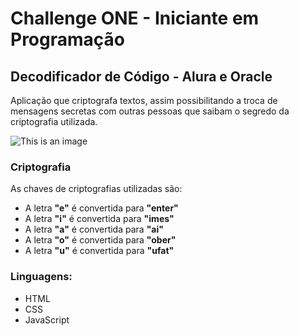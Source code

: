 # Challenge ONE - Iniciante em Programação

## Decodificador de Código - Alura e Oracle

Aplicação que criptografa textos, assim possibilitando a troca de mensagens secretas com outras pessoas que saibam o segredo da criptografia utilizada.

![This is an image](/screen.png)

### Criptografia
As chaves de criptografias utilizadas são:
- A letra __"e"__ é convertida para __"enter"__
- A letra __"i"__ é convertida para __"imes"__
- A letra __"a"__ é convertida para __"ai"__
- A letra __"o"__ é convertida para __"ober"__
- A letra __"u"__ é convertida para __"ufat"__

### Linguagens:
- HTML
- CSS
- JavaScript